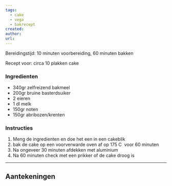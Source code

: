 ```yaml
---
tags:
  - cake
  - vega
  - bakrecept
created: 
author: 
url:
---
```

Bereidingstijd: 10 minuten voorbereiding, 60 minuten bakken

Recept voor: circa 10 plakken cake

### Ingredienten

- 340gr zelfreizend bakmeel
- 200gr bruine basterdsuiker
- 2 eieren 
- 1 dl melk
- 150gr noten
- 150gr abribozen/krenten

### Instructies

1. Meng de ingredienten en doe het een in een cakeblik
2. bak de cake op een voorverwarde oven af op 175 C  voor 60 minuten
3. Na ongeveer 30 minuten afdekken met aluminium
4. Na 60 minuten check met een prikker of de cake droog is


-----

## Aantekeningen
